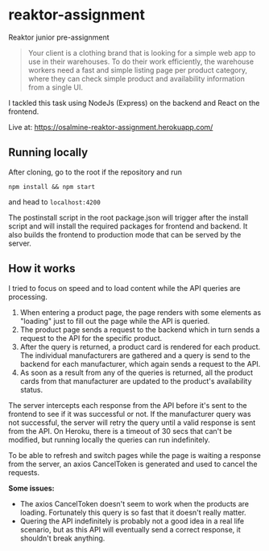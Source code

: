 # reaktor-assignment
Reaktor junior pre-assignment
> Your client is a clothing brand that is looking for a simple web app to use in their warehouses. To do their work efficiently, the warehouse workers need a fast and simple listing page per product category, where they can check simple product and availability information from a single UI.

I tackled this task using NodeJs (Express) on the backend and React on the frontend.

Live at: https://osalmine-reaktor-assignment.herokuapp.com/

## Running locally
After cloning, go to the root if the repository and run
```
npm install && npm start
```
and head to `localhost:4200`

The postinstall script in the root package.json will trigger after the install script and will install the required packages for frontend and backend. It also builds the frontend to production mode that can be served by the server.

## How it works

I tried to focus on speed and to load content while the API queries are processing.

1. When entering a product page, the page renders with some elements as "loading" just to fill out the page while the API is queried.
2. The product page sends a request to the backend which in turn sends a request to the API for the specific product.
3. After the query is returned, a product card is rendered for each product. The individual manufacturers are gathered and a query is send to the backend for each manufacturer, which again sends a request to the API.
4. As soon as a result from any of the queries is returned, all the product cards from that manufacturer are updated to the product's availability status.

The server intercepts each response from the API before it's sent to the frontend to see if it was successful or not. If the manufacturer query was not successful, the server will retry the query until a valid response is sent from the API. On Heroku, there is a timeout of 30 secs that can't be modified, but running locally the queries can run indefinitely.

To be able to refresh and switch pages while the page is waiting a response from the server, an axios CancelToken is generated and used to cancel the requests.

**Some issues:**
- The axios CancelToken doesn't seem to work when the products are loading. Fortunately this query is so fast that it doesn't really matter.
- Quering the API indefinitely is probably not a good idea in a real life scenario, but as this API will eventually send a correct response, it shouldn't break anything.
